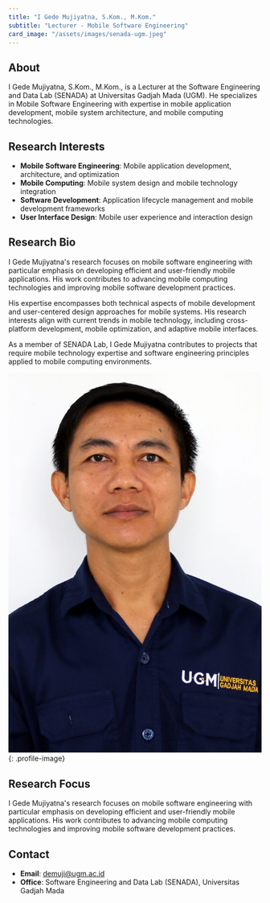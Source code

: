 ```yaml
---
title: "I Gede Mujiyatna, S.Kom., M.Kom."
subtitle: "Lecturer - Mobile Software Engineering"
card_image: "/assets/images/senada-ugm.jpeg"
---
```


## About

I Gede Mujiyatna, S.Kom., M.Kom., is a Lecturer at the Software Engineering and Data Lab (SENADA) at Universitas Gadjah Mada (UGM). He specializes in Mobile Software Engineering with expertise in mobile application development, mobile system architecture, and mobile computing technologies.

## Research Interests

- **Mobile Software Engineering**: Mobile application development, architecture, and optimization
- **Mobile Computing**: Mobile system design and mobile technology integration
- **Software Development**: Application lifecycle management and mobile development frameworks
- **User Interface Design**: Mobile user experience and interaction design

## Research Bio

I Gede Mujiyatna's research focuses on mobile software engineering with particular emphasis on developing efficient and user-friendly mobile applications. His work contributes to advancing mobile computing technologies and improving mobile software development practices.

His expertise encompasses both technical aspects of mobile development and user-centered design approaches for mobile systems. His research interests align with current trends in mobile technology, including cross-platform development, mobile optimization, and adaptive mobile interfaces.

As a member of SENADA Lab, I Gede Mujiyatna contributes to projects that require mobile technology expertise and software engineering principles applied to mobile computing environments.

![Profile Picture](/assets/images/people/IGM.jpg){: .profile-image}

## Research Focus

I Gede Mujiyatna's research focuses on mobile software engineering with particular emphasis on developing efficient and user-friendly mobile applications. His work contributes to advancing mobile computing technologies and improving mobile software development practices.

## Contact

- **Email**: demuji@ugm.ac.id
- **Office**: Software Engineering and Data Lab (SENADA), Universitas Gadjah Mada